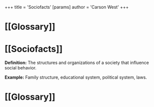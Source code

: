 +++
 title = 'Sociofacts'
[params]
	author = 'Carson West'
+++
# [[Glossary]]

# [[Sociofacts]] 
**Definition:** The structures and organizations of a society that influence social behavior.

**Example:** Family structure, educational system, political system, laws.

# [[Glossary]]